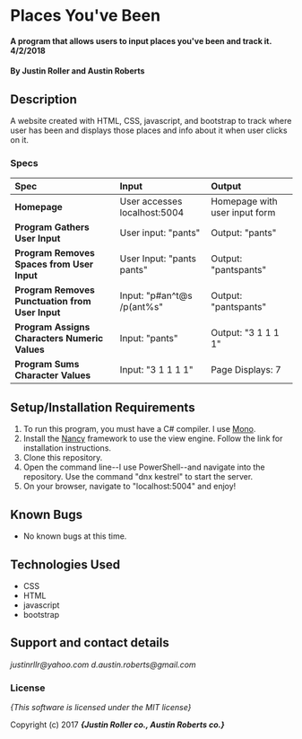 # Places You've Been

#### A program that allows users to input places you've been and track it. 4/2/2018

#### By **Justin Roller and Austin Roberts**

## Description

A website created with HTML, CSS, javascript, and bootstrap to track where user has been and displays those places and info about it when user clicks on it.


### Specs
| Spec | Input | Output |
| :-------------     | :------------- | :------------- |
| **Homepage** | User accesses localhost:5004 | Homepage with user input form |
| **Program Gathers User Input** | User input: "pants" | Output: "pants" |
| **Program Removes Spaces from User Input**| User Input: "pants pants" | Output: "pantspants" |
| **Program Removes Punctuation from User Input**| Input: "p#an^t@s  /p(ant%s" | Output: "pantspants" |
| **Program Assigns Characters Numeric Values** | Input: "pants" | Output: "3 1 1 1 1" |
| **Program Sums Character Values**| Input: "3 1 1 1 1" | Page Displays: 7 |

## Setup/Installation Requirements

1. To run this program, you must have a C# compiler. I use [Mono](http://www.mono-project.com).
2. Install the [Nancy](http://nancyfx.org/) framework to use the view engine. Follow the link for installation instructions.
3. Clone this repository.
4. Open the command line--I use PowerShell--and navigate into the repository. Use the command "dnx kestrel" to start the server.
5. On your browser, navigate to "localhost:5004" and enjoy!

## Known Bugs
* No known bugs at this time.

## Technologies Used
* CSS
* HTML
* javascript
* bootstrap

## Support and contact details

_justinrllr@yahoo.com_
_d.austin.roberts@gmail.com_

### License

*{This software is licensed under the MIT license}*

Copyright (c) 2017 **_{Justin Roller co., Austin Roberts co.}_**
